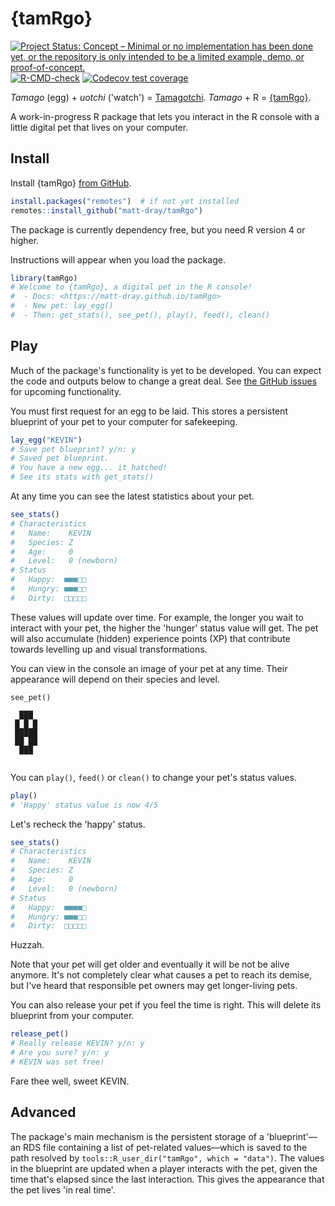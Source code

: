 
# {tamRgo}

<!-- badges: start -->
[![Project Status: Concept – Minimal or no implementation has been done yet, or the repository is only intended to be a limited example, demo, or proof-of-concept.](https://www.repostatus.org/badges/latest/concept.svg)](https://www.repostatus.org/#concept)
[![R-CMD-check](https://github.com/matt-dray/tamRgo/workflows/R-CMD-check/badge.svg)](https://github.com/matt-dray/tamRgo/actions)
[![Codecov test coverage](https://codecov.io/gh/matt-dray/tamRgo/branch/main/graph/badge.svg)](https://app.codecov.io/gh/matt-dray/tamRgo?branch=main)
<!-- badges: end -->

_Tamago_ (egg) + _uotchi_ ('watch') = [Tamagotchi](https://en.wikipedia.org/wiki/Tamagotchi). _Tamago_ + R = [{tamRgo}](https://github.com/matt-dray/tamRgo).

A work-in-progress R package that lets you interact in the R console with a little digital pet that lives on your computer.

## Install

Install {tamRgo} [from GitHub](https://www.github.com/matt-dray/tamRgo).

``` r
install.packages("remotes")  # if not yet installed
remotes::install_github("matt-dray/tamRgo")
```

The package is currently dependency free, but you need R version 4 or higher.

Instructions will appear when you load the package.

``` r
library(tamRgo)
# Welcome to {tamRgo}, a digital pet in the R console!
#  - Docs: <https://matt-dray.github.io/tamRgo>
#  - New pet: lay_egg()
#  - Then: get_stats(), see_pet(), play(), feed(), clean()
```

## Play

Much of the package's functionality is yet to be developed. You can expect the code and outputs below to change a great deal. See [the GitHub issues](https://github.com/matt-dray/tamRgo/issues) for upcoming functionality. 

You must first request for an egg to be laid. This stores a persistent blueprint of your pet to your computer for safekeeping.

``` r
lay_egg("KEVIN")
# Save pet blueprint? y/n: y
# Saved pet blueprint.
# You have a new egg... it hatched!
# See its stats with get_stats()
```

At any time you can see the latest statistics about your pet. 

``` r
see_stats()
# Characteristics
#   Name:    KEVIN
#   Species: Z
#   Age:     0
#   Level:   0 (newborn)
# Status
#   Happy:  ■■■□□ 
#   Hungry: ■■■□□
#   Dirty:  □□□□□
```

These values will update over time. For example, the longer you wait to interact with your pet, the higher the 'hunger' status value will get. The pet will also accumulate (hidden) experience points (XP) that contribute towards levelling up and visual transformations.

You can view in the console an image of your pet at any time. Their appearance will depend on their species and level.

```
see_pet()
       
  ███  
 █ █ █ 
 █████ 
 ██ ██ 
  ███  
       
```

You can `play()`, `feed()` or `clean()` to change your pet's status values.

``` r
play()
# 'Happy' status value is now 4/5
```

Let's recheck the 'happy' status.

``` r
see_stats()
# Characteristics
#   Name:    KEVIN
#   Species: Z
#   Age:     0
#   Level:   0 (newborn)
# Status
#   Happy:  ■■■■□
#   Hungry: ■■■□□
#   Dirty:  □□□□□
```

Huzzah.

Note that your pet will get older and eventually it will be not be alive anymore. It's not completely clear what causes a pet to reach its demise, but I've heard that responsible pet owners may get longer-living pets.

You can also release your pet if you feel the time is right. This will delete its blueprint from your computer.

``` r
release_pet()
# Really release KEVIN? y/n: y
# Are you sure? y/n: y
# KEVIN was set free!
```

Fare thee well, sweet KEVIN.

## Advanced

The package's main mechanism is the persistent storage of a 'blueprint'&mdash;an RDS file containing a list of pet-related values&mdash;which is saved to the path resolved by `tools::R_user_dir("tamRgo", which = "data")`. The values in the blueprint are updated when a player interacts with the pet, given the time that's elapsed since the last interaction. This gives the appearance that the pet lives 'in real time'.
